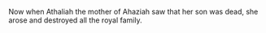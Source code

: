 Now when Athaliah the mother of Ahaziah saw that her son was dead, she arose and destroyed all the royal family.
